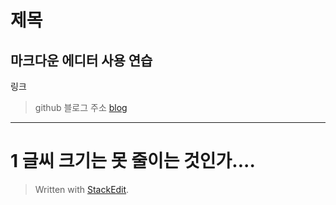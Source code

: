 # 제목

마크다운 에디터 사용 연습
---
링크 
> github 블로그 주소 [blog](https://himmelwants.github.io/)
---
# 1 글씨 크기는 못 줄이는 것인가.... 






> Written with [StackEdit](https://stackedit.io/).
<!--stackedit_data:
eyJoaXN0b3J5IjpbMzk5Nzk0MTEzXX0=
-->